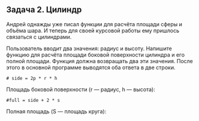 ## Задача 2. Цилиндр
Андрей однажды уже писал функции для расчёта площади сферы и объёма шара. И теперь для своей курсовой работы ему пришлось связаться с цилиндрами.

Пользователь вводит два значения: радиус и высоту. Напишите функцию для расчёта площади боковой поверхности цилиндра и его полной площади. Функция должна возвращать два эти значения. После этого в основной программе выводятся оба ответа в две строки.

    # side = 2p * r * h

Площадь боковой поверхности (r — радиус, h — высота):

    #full = side + 2 * s
Полная площадь (S — площадь круга):
